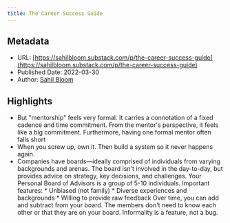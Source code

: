 ```yaml
---
title: The Career Success Guide
---
```

## Metadata
* URL: [https://sahilbloom.substack.com/p/the-career-success-guide](https://sahilbloom.substack.com/p/the-career-success-guide)
* Published Date: 2022-03-30
* Author: [Sahil Bloom](None)

## Highlights
* But "mentorship" feels very formal. It carries a connotation of a fixed cadence and time commitment. From the mentor's perspective, it feels like a big commitment. Furthermore, having one formal mentor often falls short
* When you screw up, own it. Then build a system so it never happens again.
* Companies have boards—ideally comprised of individuals from varying backgrounds and arenas. The board isn't involved in the day-to-day, but provides advice on strategy, key decisions, and challenges. Your Personal Board of Advisors is a group of 5-10 individuals. Important features: * Unbiased (not family) * Diverse experiences and backgrounds * Willing to provide raw feedback Over time, you can add and subtract from your board. The members don't need to know each other or that they are on your board. Informality is a feature, not a bug.